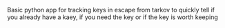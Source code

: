 Basic python app for tracking keys in escape from tarkov to quickly tell if you already have a kaey, if you need the key or if the key is worth keeping
